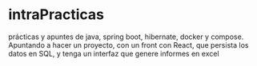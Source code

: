 # intraPracticas
prácticas y apuntes de java, spring boot, hibernate, docker y compose. Apuntando a hacer un proyecto, con un front con React, que persista los datos en SQL, y tenga un interfaz que genere informes en excel
